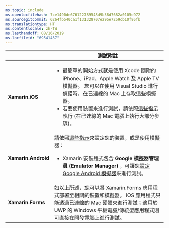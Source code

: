 ```yaml
---
ms.topic: include
ms.openlocfilehash: 7ce1490de676122789548d9b38d7682a0105d972
ms.sourcegitcommit: 6264fb540ca1f131328707e295e7259cb10f95fb
ms.translationtype: HT
ms.contentlocale: zh-TW
ms.lasthandoff: 08/16/2019
ms.locfileid: "69541437"
---
```

||測試附註|
|---|---|
|**Xamarin.iOS**|<ul><li>最簡單的開始方式就是使用 Xcode 隨附的 iPhone、iPad、Apple Watch 及 Apple TV 模擬器。 您可以在使用 Visual Studio 進行偵錯時，在已連線的 Mac 上存取這些模擬器。</li> <li>若要使用裝置來進行測試，請依照<a href="~/ios/get-started/installation/device-provisioning/index.md">這些指示</a> 執行 (在已連線的 Mac 電腦上執行大部分步驟)。</li></ul>|
|**Xamarin.Android**|請依照<a href="~/android/get-started/installation/set-up-device-for-development.md">這些指示</a>來設定您的裝置，或是使用模擬器： <ul><li>Xamarin 安裝程式包含 **Google 模擬器管理員 (Emulator Manager)** ，可讓您<a href="~/android/deploy-test/debugging/android-sdk-emulator/index.md">設定 Google Android 模擬器</a>來進行測試。</li></ul>|
|**Xamarin.Forms**|如以上所述，您可以將 Xamarin.Forms 應用程式部署至相關的裝置和模擬器。 iOS 應用程式只能透過已連線的 Mac 硬體來進行測試；適用於 UWP 的 Windows 平板電腦/傳統型應用程式則可直接在開發電腦上進行測試。|

